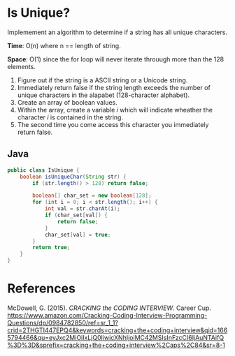 # Is Unique? 

Implemement an algorithm to determine if a string has all unique characters. 

**Time**: O(n) where n == length of string. 

**Space**: O(1) since the for loop will never iterate throuugh more than the 128 elements.

1. Figure out if the string is a ASCII string or a Unicode string. 
2. Immediately return false if the string length exceeds the number of unique characters in the alapabet (128-character alphabet). 
2. Create an array of boolean values. 
3. Within the array, create a variable *i* which will indicate wheather the character *i* is contained in the string. 
4. The second time you come access this character you immediately return false. 

## Java 
``` java 
public class IsUnique {
    boolean isUniqueChar(String str) {
        if (str.length() > 128) return false;

        boolean[] char_set = new boolean[128];
        for (int i = 0; i < str.length(); i++) {
            int val = str.charAt(i);
            if (char_set[val]) {
                return false;
            }
            char_set[val] = true;
        }
        return true;
    }
}
``` 

# References 
McDowell, G. (2015). *CRACKING the CODING INTERVIEW*. Career Cup. <https://www.amazon.com/Cracking-Coding-Interview-Programming-Questions/dp/0984782850/ref=sr_1_1?crid=2THGTI447EPQ4&keywords=cracking+the+coding+interview&qid=1665794466&qu=eyJxc2MiOiIxLjQ0IiwicXNhIjoiMC42MSIsInFzcCI6IjAuNTAifQ%3D%3D&sprefix=cracking+the+coding+interview%2Caps%2C84&sr=8-1>
